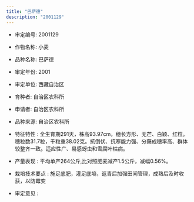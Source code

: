 ```yaml
---
title: "巴萨德"
description: "2001129"
---
```

* 审定编号:  2001129

*  作物名称:  小麦

*  品种名称:  巴萨德

*  审定年份:  2001

*  审定单位:  西藏自治区

* 育种者:  自治区农科所

*  申请者:  自治区农科所

*  品种来源:  自治区农科所

*  特征特性 : 
全生育期291天，株高93.97cm，穗长方形、无芒、白颖、红粒。穗粒数31.7粒，千粒重38.02克。抗倒伏、抗寒能力强、分蘖成穗率高、群体较整齐一致。适应性广、易感蚜虫和雪腐叶枯病。
 
*  产量表现 : 
平均单产264公斤,比对照肥麦减产1.5公斤，减幅0.56%。 

*  栽培技术要点 : 
施足底肥，灌足底墒，返青后加强田间管理，成熟后及时收获，以防霉变

*  审定意见 : 

